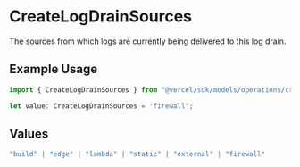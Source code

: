 # CreateLogDrainSources

The sources from which logs are currently being delivered to this log drain.

## Example Usage

```typescript
import { CreateLogDrainSources } from "@vercel/sdk/models/operations/createlogdrain.js";

let value: CreateLogDrainSources = "firewall";
```

## Values

```typescript
"build" | "edge" | "lambda" | "static" | "external" | "firewall"
```